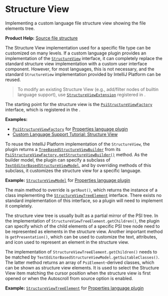 <!-- Copyright 2000-2025 JetBrains s.r.o. and contributors. Use of this source code is governed by the Apache 2.0 license. -->

# Structure View

<link-summary>Implementing a custom language file structure view showing the file elements tree.</link-summary>

<tldr>

**Product Help:** [Source file structure](https://www.jetbrains.com/help/idea/viewing-structure-of-a-source-file.html)

</tldr>

The Structure View implementation used for a specific file type can be customized on many levels.
If a custom language plugin provides an implementation of the [`StructureView`](%gh-ic%/platform/editor-ui-api/src/com/intellij/ide/structureView/StructureView.java) interface, it can completely replace the standard structure view implementation with a custom user interface component.
However, for most languages, this is not necessary, and the standard `StructureView` implementation provided by IntelliJ Platform can be reused.

> To modify an existing Structure View (e.g., add/filter nodes of builtin language support), use [`StructureViewExtension`](%gh-ic%/platform/structure-view-impl/src/com/intellij/ide/structureView/StructureViewExtension.java) registered
> in <include from="snippets.topic" element-id="ep"><var name="ep" value="com.intellij.lang.structureViewExtension"/></include>.
>

The starting point for the structure view is the [`PsiStructureViewFactory`](%gh-ic%/platform/editor-ui-api/src/com/intellij/lang/PsiStructureViewFactory.java) interface, which is registered
in the <include from="snippets.topic" element-id="ep"><var name="ep" value="com.intellij.lang.psiStructureViewFactory"/></include>.

**Examples:**
- [`PsiStructureViewFactory`](%gh-ic%/plugins/properties/src/com/intellij/lang/properties/structureView/PropertiesStructureViewBuilderFactory.java) for [Properties language plugin](%gh-ic%/plugins/properties)
- [Custom Language Support Tutorial: Structure View](structure_view_factory.md)

To reuse the IntelliJ Platform implementation of the `StructureView`, the plugin returns a [`TreeBasedStructureViewBuilder`](%gh-ic%/platform/editor-ui-api/src/com/intellij/ide/structureView/TreeBasedStructureViewBuilder.java) from its [`PsiStructureViewFactory.getStructureViewBuilder()`](%gh-ic%/platform/editor-ui-api/src/com/intellij/lang/PsiStructureViewFactory.java) method.
As the builder model, the plugin can specify a subclass of [`TextEditorBasedStructureViewModel`](%gh-ic%/platform/editor-ui-api/src/com/intellij/ide/structureView/TextEditorBasedStructureViewModel.java), and by overriding methods of this subclass, it customizes the structure view for a specific language.

**Example:**
[`StructureViewModel`](%gh-ic%/plugins/properties/properties-psi-impl/src/com/intellij/lang/properties/structureView/PropertiesFileStructureViewModel.java) for [Properties language plugin](%gh-ic%/plugins/properties)

The main method to override is `getRoot()`, which returns the instance of a class implementing the [`StructureViewTreeElement`](%gh-ic%/platform/editor-ui-api/src/com/intellij/ide/structureView/StructureViewTreeElement.java) interface.
There exists no standard implementation of this interface, so a plugin will need to implement it completely.

The structure view tree is usually built as a partial mirror of the PSI tree.
In the implementation of `StructureViewTreeElement.getChildren()`, the plugin can specify which of the child elements of a specific PSI tree node need to be represented as elements in the structure view.
Another important method is `getPresentation()`, which can be used to customize the text, attributes, and icon used to represent an element in the structure view.

The implementation of `StructureViewTreeElement.getChildren()` needs to be matched by `TextEditorBasedStructureViewModel.getSuitableClasses()`.
The latter method returns an array of `PsiElement`-derived classes, which can be shown as structure view elements.
It is used to select the Structure View item matching the cursor position when the structure view is first opened or when the <control>Autoscroll from source</control> option is enabled.

**Example:**
[`StructureViewTreeElement`](%gh-ic%/plugins/properties/properties-psi-impl/src/com/intellij/lang/properties/editor/PropertyStructureViewElement.java) for [Properties language plugin](%gh-ic%/plugins/properties)
